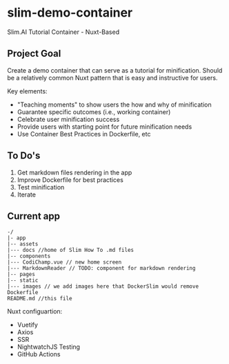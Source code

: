 # slim-demo-container
Slim.AI Tutorial Container - Nuxt-Based

## Project Goal
Create a demo container that can serve as a tutorial for minification. Should be a relatively common Nuxt pattern that is easy and instructive for users. 

Key elements: 
- "Teaching moments" to show users the how and why of minification
- Guarantee specific outcomes (i.e., working container)
- Celebrate user minification success
- Provide users with starting point for future minification needs
- Use Container Best Practices in Dockerfile, etc

## To Do's 
1. Get markdown files rendering in the app
2. Improve Dockerfile for best practices
3. Test minification 
4. Iterate 

## Current app
```
-/ 
|- app 
|-- assets
|--- docs //home of Slim How To .md files 
|-- components
|--- CodiChamp.vue // new home screen
|--- MarkdownReader // TODO: component for markdown rendering
|-- pages 
|-- static
|--- images // we add images here that DockerSlim would remove
Dockerfile 
README.md //this file
```

Nuxt configuartion:
- Vuetify
- Axios
- SSR
- NightwatchJS Testing
- GitHub Actions
 
 